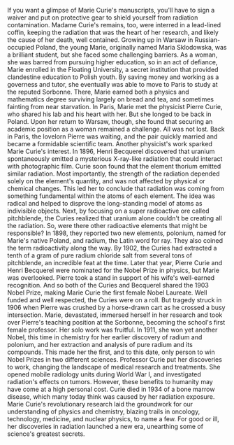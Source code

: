 
If you want a glimpse 
of Marie Curie&#39;s manuscripts,
you&#39;ll have to sign a waiver and put on
protective gear
to shield yourself 
from radiation contamination.
Madame Curie&#39;s remains, too,
were interred in a lead-lined coffin,
keeping the radiation that was the heart
of her research,
and likely the cause of her death,
well contained.
Growing up in Warsaw 
in Russian-occupied Poland,
the young Marie, originally named
Maria Sklodowska,
was a brilliant student,
but she faced some challenging barriers.
As a woman, she was barred from pursuing
higher education,
so in an act of defiance,
Marie enrolled in the Floating University,
a secret institution that provided
clandestine education to Polish youth.
By saving money and working
as a governess and tutor,
she eventually was able to move to Paris
to study at the reputed Sorbonne.
There, Marie earned both a physics
and mathematics degree
surviving largely on bread and tea,
and sometimes fainting 
from near starvation.
In Paris, Marie met the physicist 
Pierre Curie,
who shared his lab and his heart with her.
But she longed to be back in Poland.
Upon her return to Warsaw, though,
she found that securing 
an academic position as a woman
remained a challenge.
All was not lost.
Back in Paris, 
the lovelorn Pierre was waiting,
and the pair quickly married and became
a formidable scientific team.
Another physicist&#39;s work sparked
Marie Curie&#39;s interest.
In 1896, Henri Becquerel discovered
that uranium spontaneously emitted
a mysterious X-ray-like radiation that
could interact with photographic film.
Curie soon found that the element
thorium emitted similar radiation.
Most importantly, 
the strength of the radiation
depended solely on the element&#39;s quantity,
and was not affected by physical
or chemical changes.
This led her to conclude that radiation
was coming from something fundamental
within the atoms of each element.
The idea was radical
and helped to disprove the long-standing
model of atoms as indivisible objects.
Next, by focusing on a super radioactive 
ore called pitchblende,
the Curies realized that uranium alone
couldn&#39;t be creating all the radiation.
So, were there other radioactive elements
that might be responsible?
In 1898, they reported two new elements,
polonium, named for Marie&#39;s native Poland,
and radium, the Latin word for ray.
They also coined the term radioactivity
along the way.
By 1902, the Curies had extracted a tenth
of a gram of pure radium chloride salt
from several tons of pitchblende,
an incredible feat at the time.
Later that year, Pierre Curie 
and Henri Becquerel
were nominated for 
the Nobel Prize in physics,
but Marie was overlooked.
Pierre took a stand in support
of his wife&#39;s well-earned recognition.
And so both of the Curies and Becquerel
shared the 1903 Nobel Prize,
making Marie Curie the first female
Nobel Laureate.
Well funded and well respected,
the Curies were on a roll.
But tragedy struck in 1906 when Pierre
was crushed by a horse-drawn cart
as he crossed a busy intersection.
Marie, devastated, immersed herself
in her research
and took over Pierre&#39;s teaching position
at the Sorbonne,
becoming the school&#39;s 
first female professor.
Her solo work was fruitful.
In 1911, she won yet another Nobel,
this time in chemistry for her earlier
discovery of radium and polonium,
and her extraction and analysis of
pure radium and its compounds.
This made her the first, 
and to this date,
only person to win Nobel Prizes
in two different sciences.
Professor Curie put 
her discoveries to work,
changing the landscape of medical research
and treatments.
She opened mobile radiology units
during World War I,
and investigated radiation&#39;s
effects on tumors.
However, these benefits to humanity
may have come at a high personal cost.
Curie died in 1934 of 
a bone marrow disease,
which many today think was caused
by her radiation exposure.
Marie Curie&#39;s revolutionary research
laid the groundwork for our understanding
of physics and chemistry,
blazing trails in oncology, technology, 
medicine, and nuclear physics,
to name a few.
For good or ill, her discoveries 
in radiation launched a new era,
unearthing some of 
science&#39;s greatest secrets.
